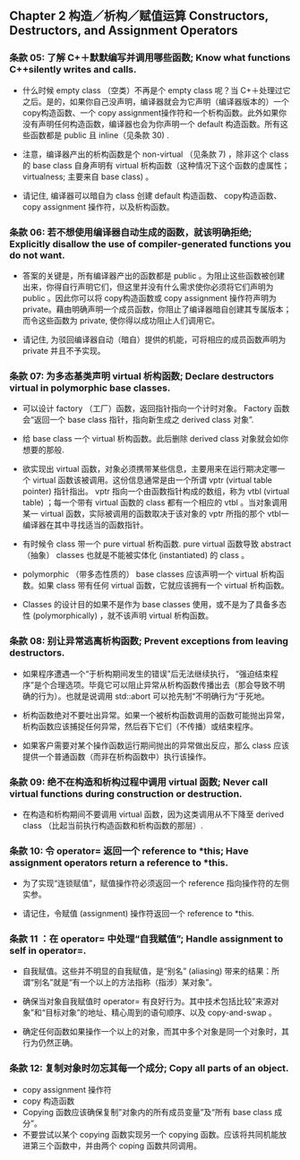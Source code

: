 ## Chapter 2 构造／析构／赋值运算 Constructors, Destructors, and Assignment Operators

### 条款 05: 了解 C+＋默默编写并调用哪些函数; Know what functions C++silently writes and calls.

- 什么时候 empty class （空类）不再是个 empty class 呢？当 C+＋处理过它之后。是的，如果你自己没声明，编译器就会为它声明（编译器版本的）一个 copy构造函数、一个 copy assignment操作符和一个析构函数。此外如果你没有声明任何构造函数，编译器也会为你声明一个 default 构造函数。所有这些函数都是 public 且 inline（见条款 30) .

- 注意，编译器产出的析构函数是个 non-virtual （见条款 7) ，除非这个 class 的 base class 自身声明有 virtual 析构函数（这种情况下这个函数的虚属性； virtualness; 主要来自 base class) 。

- 请记住, 编译器可以暗自为 class 创建 default 构造函数、 copy构造函数、 copy assignment 操作符，以及析构函数。


### 条款 06: 若不想使用编译器自动生成的函数，就该明确拒绝; Explicitly disallow the use of compiler-generated functions you do not want.

- 答案的关键是，所有编译器产出的函数都是 public 。为阻止这些函数被创建出来，你得自行声明它们，但这里并没有什么需求使你必须将它们声明为 public 。因此你可以将 copy构造函数或 copy assignment 操作符声明为 private。藉由明确声明一个成员函数，你阻止了编译器暗自创建其专属版本；而令这些函数为 private, 使你得以成功阻止人们调用它。

- 请记住, 为驳回编译器自动（暗自）提供的机能，可将相应的成员函数声明为 private 并且不予实现。


### 条款 07: 为多态基类声明 virtual 析构函数; Declare destructors virtual in polymorphic base classes.

- 可以设计 factory （工厂）函数，返回指针指向一个计时对象。 Factory 函数会“返回一个 base class 指针，指向新生成之 derived class 对象”.

- 给 base class 一个 virtual 析构函数。此后删除 derived class 对象就会如你想要的那般.

- 欲实现出 virtual 函数，对象必须携带某些信息，主要用来在运行期决定哪一个 virtual 函数该被调用。这份信息通常是由一个所谓 vptr (virtual table pointer) 指针指出。 vptr 指向一个由函数指针构成的数组，称为 vtbl (virtual table) ；每一个带有 virtual 函数的 class 都有一个相应的 vtbl 。当对象调用某一 virtual 函数，实际被调用的函数取决于该对象的 vptr 所指的那个 vtbl一编译器在其中寻找适当的函数指针。

- 有时候令 class 带一个 pure virtual 析构函数.  pure virtual 函数导致 abstract （抽象） classes 也就是不能被实体化 (instantiated) 的 class 。

- polymorphic （带多态性质的） base classes 应该声明一个 virtual 析构函数。如果 class 带有任何 virtual 函数，它就应该拥有一个 virtual 析构函数。

- Classes 的设计目的如果不是作为 base classes 使用，或不是为了具备多态性 (polymorphically) ，就不该声明 virtual 析构函数。


### 条款 08: 别让异常逃离析构函数; Prevent exceptions from leaving destructors.

- 如果程序遭遇一个“于析构期间发生的错误”后无法继续执行， “强迫结束程序”是个合理选项。毕竟它可以阻止异常从析构函数传播出去（那会导致不明确的行为）。也就是说调用 std::abort 可以抢先制“不明确行为“于死地。

- 析构函数绝对不要吐出异常。如果一个被析构函数调用的函数可能抛出异常，析构函数应该捕捉任何异常，然后吞下它们（不传播）或结束程序。

- 如果客户需要对某个操作函数运行期间抛出的异常做出反应，那么 class 应该提供一个普通函数（而非在析构函数中）执行该操作。


### 条款 09: 绝不在构造和析构过程中调用 virtual 函数; Never call virtual functions during construction or destruction.

- 在构造和析构期间不要调用 virtual 函数，因为这类调用从不下降至 derived class （比起当前执行构造函数和析构函数的那层）.


### 条款 10: 令 operator= 返回一个 reference to *this; Have assignment operators return a reference to *this.

- 为了实现“连锁赋值”，赋值操作符必须返回一个 reference 指向操作符的左侧实参。

- 请记住，令赋值 (assignment) 操作符返回一个 reference to *this.


### 条款 11 ：在 operator= 中处理“自我赋值”; Handle assignment to self in operator=.

- 自我赋值。这些并不明显的自我赋值，是“别名” (aliasing) 带来的结果：所谓“别名”就是“有一个以上的方法指称（指涉）某对象”。

- 确保当对象自我赋值时 operator= 有良好行为。其中技术包括比较”来源对象”和“目标对象”的地址、精心周到的语句顺序、以及 copy-and-swap 。

- 确定任何函数如果操作一个以上的对象，而其中多个对象是同一个对象时，其行为仍然正确。


### 条款 12: 复制对象时勿忘其每一个成分; Copy all parts of an object.

-  copy assignment 操作符
- copy 构造函数
- Copying 函数应该确保复制”对象内的所有成员变量”及“所有 base class 成分”。
- 不要尝试以某个 copying 函数实现另一个 copying 函数。应该将共同机能放进第三个函数中，并由两个 coping 函数共同调用。